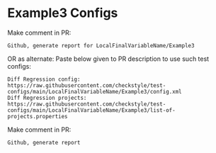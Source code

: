 # Example3 Configs
Make comment in PR:
```
Github, generate report for LocalFinalVariableName/Example3
```
OR as alternate:
Paste below given to PR description to use such test configs:
```
Diff Regression config: https://raw.githubusercontent.com/checkstyle/test-configs/main/LocalFinalVariableName/Example3/config.xml
Diff Regression projects: https://raw.githubusercontent.com/checkstyle/test-configs/main/LocalFinalVariableName/Example3/list-of-projects.properties
```
Make comment in PR:
```
Github, generate report
```
